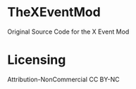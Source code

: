 # TheXEventMod
Original Source Code for the X Event Mod

# Licensing
Attribution-NonCommercial
CC BY-NC
